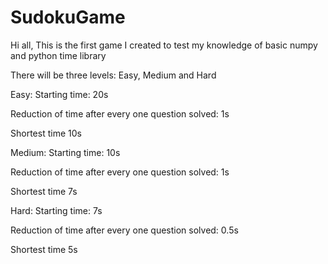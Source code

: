 # SudokuGame
Hi all, This is the first game I created to test my knowledge of basic numpy and python time library

There will be three levels: Easy, Medium and Hard

Easy:
Starting time: 20s

Reduction of time after every one question solved: 1s

Shortest time 10s

Medium: 
Starting time: 10s

Reduction of time after every one question solved: 1s

Shortest time 7s

Hard:
Starting time: 7s

Reduction of time after every one question solved: 0.5s

Shortest time 5s
